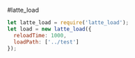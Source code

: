 #latte_load 

```js
let latte_load = require('latte_load');
let load = new latte_load({
  reloadTime: 1000,
  loadPath: ['../test']
});
```
